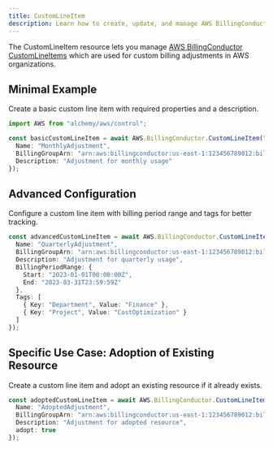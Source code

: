 ```yaml
---
title: CustomLineItem
description: Learn how to create, update, and manage AWS BillingConductor CustomLineItems using Alchemy Cloud Control.
---
```


The CustomLineItem resource lets you manage [AWS BillingConductor CustomLineItems](https://docs.aws.amazon.com/billingconductor/latest/userguide/) which are used for custom billing adjustments in AWS organizations.

## Minimal Example

Create a basic custom line item with required properties and a description.

```ts
import AWS from "alchemy/aws/control";

const basicCustomLineItem = await AWS.BillingConductor.CustomLineItem("basicCustomLineItem", {
  Name: "MonthlyAdjustment",
  BillingGroupArn: "arn:aws:billingconductor:us-east-1:123456789012:billing-group/my-billing-group",
  Description: "Adjustment for monthly usage"
});
```

## Advanced Configuration

Configure a custom line item with billing period range and tags for better tracking.

```ts
const advancedCustomLineItem = await AWS.BillingConductor.CustomLineItem("advancedCustomLineItem", {
  Name: "QuarterlyAdjustment",
  BillingGroupArn: "arn:aws:billingconductor:us-east-1:123456789012:billing-group/my-billing-group",
  Description: "Adjustment for quarterly usage",
  BillingPeriodRange: {
    Start: "2023-01-01T00:00:00Z",
    End: "2023-03-31T23:59:59Z"
  },
  Tags: [
    { Key: "Department", Value: "Finance" },
    { Key: "Project", Value: "CostOptimization" }
  ]
});
```

## Specific Use Case: Adoption of Existing Resource

Create a custom line item and adopt an existing resource if it already exists.

```ts
const adoptedCustomLineItem = await AWS.BillingConductor.CustomLineItem("adoptedCustomLineItem", {
  Name: "AdoptedAdjustment",
  BillingGroupArn: "arn:aws:billingconductor:us-east-1:123456789012:billing-group/my-billing-group",
  Description: "Adjustment for adopted resource",
  adopt: true
});
```